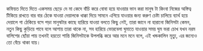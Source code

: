 কফিয়ত দিতে দিতে একসময় ছেড়ে দে মা কেদে বাঁচি করে বোবা হয়ে যাওয়ার ভান করা মানুষ টা কিংবা নিজের অস্তিত্ব টিকিয়ে রাখতে বার বার ঠেকে যাওয়া দেয়ালকে ধাক্কা দিয়ে সামনে এগিয়ে যাওয়ার জন্য করুণ চেষ্টা চালিয়ে ব্যার্থ হয়ে দেয়ালে গা ঠেকিয়ে বসে পড়া মানুষটার কাছে হারিয়ে যাওয়া বলতে কিছু নেই, তারা জানে না হারানো জিনিসটা কেমন, নতুন কিছু কুড়িয়ে পাবে বলে আশায় তারা থাকে না, সব হারিয়ে ভোরবেলা ঘুমাতে যাওয়ার সময় ঘুম ভরা চোখ যখন নরম বালিশের ছোঁয়া পায় তখনই হয়তো শান্তি জিনিসটাকে উপলব্ধি করে আর মনে মনে বলে, এই খন্ডকালিন মৃত্যু, এর জন্যেও তো বেঁচে থাকা যায়।